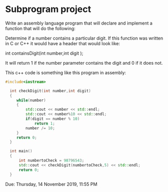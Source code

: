 # Subprogram project
Write an assembly language program that will declare and implement a function that will do the following:

Determine if a number contains a particular digit.  If this function was written in C or C++ it would have a header that would look like:

int containsDigit(int number,int digit );

It will return 1 if the number parameter contains the digit and 0 if it does not.

This c++ code is something like this program in assembly:
```cpp
#include<iostream>

  int checkDigit(int number,int digit)
  {
     while(number)
     {
         std::cout << number << std::endl;
         std::cout << number%10 << std::endl;
         if(digit == number % 10)
             return 1;
         number /= 10;
     }
     return 0;
  }

  int main()
  {
      int numbertoCheck = 98796543;
      std::cout << checkDigit(numbertoCheck,5) << std::endl;
      return 0;
  }
  ```
  Due: Thursday, 14 November 2019, 11:55 PM
